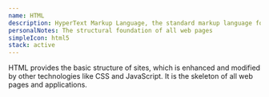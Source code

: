 ```yaml
---
name: HTML
description: HyperText Markup Language, the standard markup language for documents designed to be displayed in a web browser
personalNotes: The structural foundation of all web pages
simpleIcon: html5
stack: active
---
```


HTML provides the basic structure of sites, which is enhanced and modified by other technologies like CSS and JavaScript. It is the skeleton of all web pages and applications.
